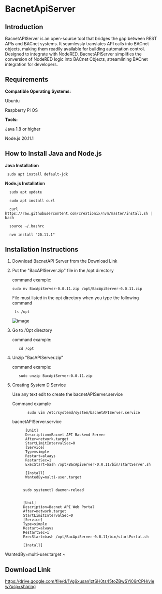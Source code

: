 # BacnetApiServer


Introduction
--

BacnetAPIServer is an open-source tool that bridges the gap between REST APIs and BACnet systems. It seamlessly translates API calls into BACnet objects, making them readily available for building automation control. Designed to integrate with NodeRED, BacnetAPIServer simplifies the conversion of NodeRED logic into BACnet Objects, streamlining BACnet integration for developers.

Requirements
--

**Compatible Operating Systems:**
 
 Ubuntu
 
 Raspberry Pi OS
 
**Tools:**

Java 1.8 or higher

Node.js 20.11.1


How to Install Java and Node.js
--

**Java Installation**

     sudo apt install default-jdk

**Node.js Installation**

      sudo apt update

      sudo apt install curl 
     
      curl https://raw.githubusercontent.com/creationix/nvm/master/install.sh | bash 
     
      source ~/.bashrc   
     
      nvm install "20.11.1"

 
Installation Instructions
--
1. Download BacnetAPI Server from the Download Link

2. Put the "BacAPIServer<version>.zip" file in the /opt directory

     command example:
   
       sudo mv BacApiServer-0.0.11.zip /opt/BacApiServer-0.0.11.zip

    File must listed in the opt directory when you type the following command

        ls /opt
   ![image](https://github.com/selvadurai/BacnetAPIServer/assets/4705770/a51112df-06f4-4c17-a681-f2fa7daa0257)
            
3. Go to /Opt directory

    command example:
   
          cd /opt
   
     
4. Unzip  "BacAPIServer<version>.zip"

   command example:

          sudo unzip BacApiServer-0.0.11.zip

5. Creating System D Service

   
      Use any text edit to create the bacnetAPIServer.service

      Command example
   
              sudo vim /etc/systemd/system/bacnetAPIServer.service

       
    bacnetAPIServer.service

             [Unit]
             Description=Bacnet API Backend Server
             After=network.target
             StartLimitIntervalSec=0
             [Service]
             Type=simple
             Restart=always
             RestartSec=1
             ExecStart=bash /opt/BacApiServer-0.0.11/bin/startServer.sh
             
             [Install]
             WantedBy=multi-user.target


            sudo systemctl daemon-reload


            [Unit]
            Description=Bacnet API Web Portal
            After=network.target
            StartLimitIntervalSec=0
            [Service]
            Type=simple
            Restart=always
            RestartSec=1
            ExecStart=bash /opt/BacApiServer-0.0.11/bin/startPortal.sh
                        
            [Install]
 WantedBy=multi-user.target
~                          


     
   





 
Download Link
--
https://drive.google.com/file/d/1Vg6xusan1ztSH0ts45toZBwSYi06rCPH/view?usp=sharing

